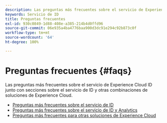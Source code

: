 ```yaml
---
description: Las preguntas más frecuentes sobre el servicio de Experience Cloud ID junto con secciones sobre el servicio de ID y otras combinaciones de soluciones de Experience Cloud.
keywords: Servicio de ID
title: Preguntas frecuentes
exl-id: 930c0849-1d88-408e-a385-214b4d0ffd96
source-git-commit: 06e935a4ba4776baa900d3dc91e294c92b873c0f
workflow-type: tm+mt
source-wordcount: '64'
ht-degree: 100%

---
```


# Preguntas frecuentes {#faqs}

Las preguntas más frecuentes sobre el servicio de Experience Cloud ID junto con secciones sobre el servicio de ID y otras combinaciones de soluciones de Experience Cloud.

* [Preguntas más frecuentes sobre el servicio de ID](faq.md)
* [Preguntas más frecuentes sobre el servicio de ID y Analytics](analytics-faq.md)
* [Preguntas más frecuentes para otras soluciones de Experience Cloud](other-faq.md)
